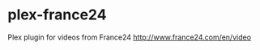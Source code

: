 plex-france24
===============

Plex plugin for videos from France24 http://www.france24.com/en/video
